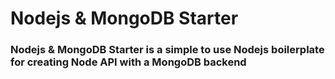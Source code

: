 # Nodejs & MongoDB Starter
### Nodejs & MongoDB Starter is a simple to use Nodejs boilerplate for creating Node API with a MongoDB backend